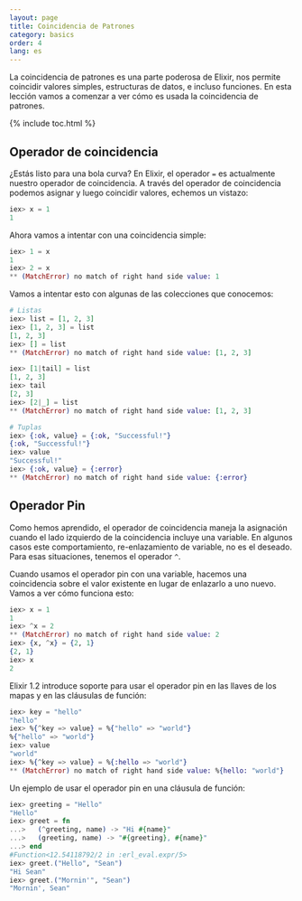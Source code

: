 ```yaml
---
layout: page
title: Coincidencia de Patrones
category: basics
order: 4
lang: es
---
```


La coincidencia de patrones es una parte poderosa de Elixir, nos permite coincidir valores simples, estructuras de datos, e incluso funciones. En esta lección vamos a comenzar a ver cómo es usada la coincidencia de patrones.

{% include toc.html %}

## Operador de coincidencia

¿Estás listo para una bola curva? En Elixir, el operador `=` es actualmente nuestro operador de coincidencia. A través del operador de coincidencia podemos asignar y luego coincidir valores, echemos un vistazo:

```elixir
iex> x = 1
1
```

Ahora vamos a intentar con una coincidencia simple:

```elixir
iex> 1 = x
1
iex> 2 = x
** (MatchError) no match of right hand side value: 1
```

Vamos a intentar esto con algunas de las colecciones que conocemos:

```elixir
# Listas
iex> list = [1, 2, 3]
iex> [1, 2, 3] = list
[1, 2, 3]
iex> [] = list
** (MatchError) no match of right hand side value: [1, 2, 3]

iex> [1|tail] = list
[1, 2, 3]
iex> tail
[2, 3]
iex> [2|_] = list
** (MatchError) no match of right hand side value: [1, 2, 3]

# Tuplas
iex> {:ok, value} = {:ok, "Successful!"}
{:ok, "Successful!"}
iex> value
"Successful!"
iex> {:ok, value} = {:error}
** (MatchError) no match of right hand side value: {:error}
```

## Operador Pin

Como hemos aprendido, el operador de coincidencia maneja la asignación cuando el lado izquierdo de la coincidencia incluye una variable. En algunos casos este comportamiento, re-enlazamiento de variable, no es el deseado. Para esas situaciones, tenemos el operador `^`.

Cuando usamos el operador pin con una variable, hacemos una coincidencia sobre el valor existente en lugar de enlazarlo a uno nuevo. Vamos a ver cómo funciona esto:

```elixir
iex> x = 1
1
iex> ^x = 2
** (MatchError) no match of right hand side value: 2
iex> {x, ^x} = {2, 1}
{2, 1}
iex> x
2
```

Elixir 1.2 introduce soporte para usar el operador pin en las llaves de los mapas y en las cláusulas de función:

```elixir
iex> key = "hello"
"hello"
iex> %{^key => value} = %{"hello" => "world"}
%{"hello" => "world"}
iex> value
"world"
iex> %{^key => value} = %{:hello => "world"}
** (MatchError) no match of right hand side value: %{hello: "world"}
```

Un ejemplo de usar el operador pin en una cláusula de función:

```elixir
iex> greeting = "Hello"
"Hello"
iex> greet = fn
...>   (^greeting, name) -> "Hi #{name}"
...>   (greeting, name) -> "#{greeting}, #{name}"
...> end
#Function<12.54118792/2 in :erl_eval.expr/5>
iex> greet.("Hello", "Sean")
"Hi Sean"
iex> greet.("Mornin'", "Sean")
"Mornin', Sean"
```
